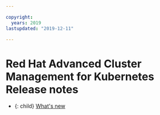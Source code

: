 ```yaml
---

copyright:
  years: 2019
lastupdated: "2019-12-11"

---
```


# Red Hat Advanced Cluster Management for Kubernetes Release notes

- {: child} [What's new](whats_new.md)
<!-- add files here -->
